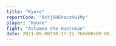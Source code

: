 ```yaml
---
title: "Kyore"
reportCode: "8xYj6HGhaczKw1My"
player: "Kyore"
fight: "Attumen the Huntsman"
date: 2021-09-08T20:17:22.766000+00:00
---
```


